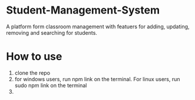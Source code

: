 # Student-Management-System
A platform form classroom management with featuers for adding, updating, removing and searching for students.

# How to use
1. clone the repo
2. for windows users, run npm link on the terminal. For linux users, run sudo npm link on the terminal
3. 
